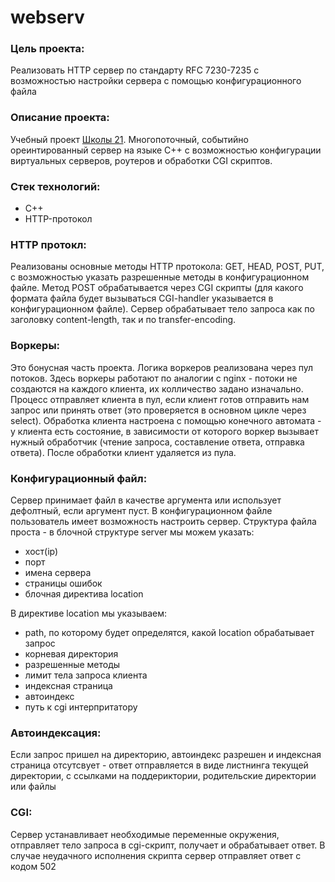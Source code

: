 # webserv

### Цель проекта:
Реализовать HTTP сервер по стандарту RFC 7230-7235 с возможностью настройки сервера с помощью конфигурационного файла

### Описание проекта:
Учебный проект [Школы 21](https://21-school.ru/). Многопоточный, событийно ореинтированный сервер на языке С++ с возможностью конфигурации
виртуальных серверов, роутеров и обработки CGI скриптов.

### Стек технологий:
* С++
* HTTP-протокол

### HTTP протокл:
Реализованы основные методы HTTP протокола: GET, HEAD, POST, PUT, с возможностью указать разрешенные методы в конфигурационном файле. Метод POST обрабатывается
через CGI скрипты (для какого формата файла будет вызываться CGI-handler указывается в конфигурационном файле). Сервер обрабатывает тело запроса
как по заголовку content-length, так и по transfer-encoding.

### Воркеры:
Это бонусная часть проекта. Логика воркеров реализована через пул потоков. Здесь воркеры работают по аналогии с nginx - потоки не создаются на каждого клиента,
их колличество задано изначально. Процесс отправляет клиента в пул, если клиент готов отправить нам запрос или принять ответ (это проверяется в основном цикле
через select). Обработка клиента настроена с помощью конечного автомата - у клиента есть состояние, в зависимости от которого воркер вызывает нужный обработчик
(чтение запроса, составление ответа, отправка ответа). После обработки клиент удаляется из пула.

### Конфигурационный файл:
Сервер принимает файл в качестве аргумента или использует дефолтный, если аргумент пуст. В конфигурационном файле пользователь имеет возможность настроить сервер.
Структура файла проста - в блочной структуре server мы можем указать:
* хост(ip)
* порт
* имена сервера
* страницы ошибок
* блочная директива location

В директиве location мы указываем:
* path, по которому будет определятся, какой location обрабатывает запрос
* корневая директория
* разрешенные методы
* лимит тела запроса клиента
* индексная страница
* автоиндекс
* путь к cgi интерпритатору

### Автоиндексация:
Если запрос пришел на директорию, автоиндекс разрешен и индексная страница отсутсвует - ответ отправляется в виде листнинга текущей директории, с ссылками на поддериктории, родительские директории или файлы

### CGI:
Сервер устанавливает необходимые переменные окружения, отправляет тело запроса в cgi-скрипт, получает и обрабатывает ответ. В случае неудачного исполнения скрипта
сервер отправляет ответ с кодом 502
